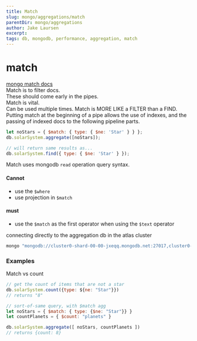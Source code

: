 ```yaml
---
title: Match
slug: mongo/aggregations/match
parentDir: mongo/aggregations
author: Jake Laursen
excerpt:
tags: db, mongodb, performance, aggregation, match
---
```


# match

[mongo match docs](https://docs.mongodb.com/manual/reference/operator/aggregation/match/?jmp=university)  
Match is to filter docs.  
These should come early in the pipes.  
Match is vital.  
Can be used multiple times.
Match is MORE LIKE a FILTER than a FIND.  
Putting match at the beginning of a pipe allows the use of indexes, and the passing of indexed docs to the following pipeline parts.

```js
let noStars = { $match: { type: { $ne: 'Star' } } };
db.solarSystem.aggregate([noStars]);

// will return same results as...
db.solarSystem.find({ type: { $ne: 'Star' } });
```

Match uses mongodb `read` operation query syntax.

#### Cannot

- use the `$where`
- use projection in `$match`

#### must

- use the `$match` as the first operator when using the `$text` operator

connecting directly to the aggregation db in the atlas cluster

```js
mongo "mongodb://cluster0-shard-00-00-jxeqq.mongodb.net:27017,cluster0-shard-00-01-jxeqq.mongodb.net:27017,cluster0-shard-00-02-jxeqq.mongodb.net:27017/aggregations?replicaSet=Cluster0-shard-0" --authenticationDatabase admin --ssl -u m121 -p aggregations --norc
```

### Examples

Match vs count

```js
// get the count of items that are not a star
db.solarSystem.count({type: ${ne: "Star"}})
// returns "8"

// sort-of-same query, with $match agg
let noStars = { $match: { type: {$ne: "Star"}} }
let countPlanets = { $count: "planets" }

db.solarSystem.aggregate([ noStars, countPlanets ])
// returns {count: 8}
```
